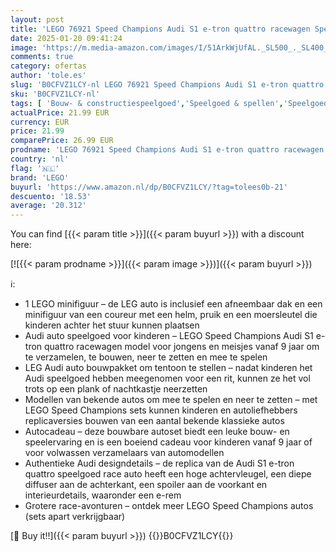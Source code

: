 ```yaml
---
layout: post
title: 'LEGO 76921 Speed Champions Audi S1 e-tron quattro racewagen Speelgoed Auto Bouwpakket voor kinderen  Cadeau voor Jongens en Meisjes vanaf 9 jaar die graag Rollenspellen spelen 76921'
date: 2025-01-20 09:41:24
image: 'https://m.media-amazon.com/images/I/51ArkWjUfAL._SL500_._SL400_.jpg'
comments: true
category: ofertas
author: 'tole.es'
slug: 'B0CFVZ1LCY-nl LEGO 76921 Speed Champions Audi S1 e-tron quattro...'
sku: 'B0CFVZ1LCY-nl'
tags: [ 'Bouw- & constructiespeelgoed','Speelgoed & spellen','Speelgoedbouwsets','lego','🇳🇱', ]
actualPrice: 21.99 EUR
currency: EUR
price: 21.99
comparePrice: 26.99 EUR
prodname: 'LEGO 76921 Speed Champions Audi S1 e-tron quattro racewagen Speelgoed Auto Bouwpakket voor kinderen  Cadeau voor Jongens en Meisjes vanaf 9 jaar die graag Rollenspellen spelen 76921'
country: 'nl'
flag: '🇳🇱'
brand: 'LEGO'
buyurl: 'https://www.amazon.nl/dp/B0CFVZ1LCY/?tag=tolees0b-21'
descuento: '18.53'
average: '20.312'
---
```


You can find [{{< param title >}}]({{< param buyurl >}}) with a discount here:

[![{{< param prodname >}}]({{< param image >}})]({{< param buyurl >}})

ℹ️:

- 1 LEGO minifiguur – de LEG auto is inclusief een afneembaar dak en een minifiguur van een coureur met een helm, pruik en een moersleutel die kinderen achter het stuur kunnen plaatsen
- Audi auto speelgoed voor kinderen – LEGO Speed Champions Audi S1 e-tron quattro racewagen model voor jongens en meisjes vanaf 9 jaar om te verzamelen, te bouwen, neer te zetten en mee te spelen
- LEG Audi auto bouwpakket om tentoon te stellen – nadat kinderen het Audi speelgoed hebben meegenomen voor een rit, kunnen ze het vol trots op een plank of nachtkastje neerzetten
- Modellen van bekende autos om mee te spelen en neer te zetten – met LEGO Speed Champions sets kunnen kinderen en autoliefhebbers replicaversies bouwen van een aantal bekende klassieke autos
- Autocadeau – deze bouwbare autoset biedt een leuke bouw- en speelervaring en is een boeiend cadeau voor kinderen vanaf 9 jaar of voor volwassen verzamelaars van automodellen
- Authentieke Audi designdetails – de replica van de Audi S1 e-tron quattro speelgoed race auto heeft een hoge achtervleugel, een diepe diffuser aan de achterkant, een spoiler aan de voorkant en interieurdetails, waaronder een e-rem
- Grotere race-avonturen – ontdek meer LEGO Speed Champions autos (sets apart verkrijgbaar)

[🛒 Buy it!!]({{< param buyurl >}})
{{<world>}}B0CFVZ1LCY{{</world>}}
